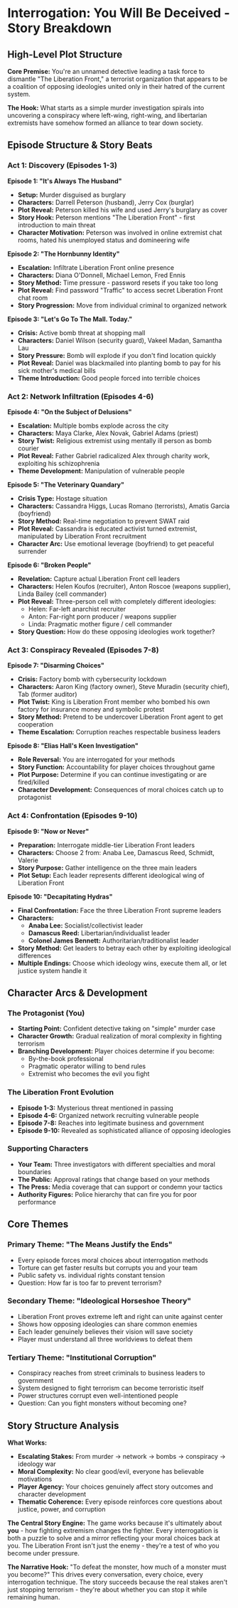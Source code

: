 # Interrogation: You Will Be Deceived - Story Breakdown

## High-Level Plot Structure

**Core Premise:** You're an unnamed detective leading a task force to dismantle "The Liberation Front," a terrorist organization that appears to be a coalition of opposing ideologies united only in their hatred of the current system.

**The Hook:** What starts as a simple murder investigation spirals into uncovering a conspiracy where left-wing, right-wing, and libertarian extremists have somehow formed an alliance to tear down society.

## Episode Structure & Story Beats

### Act 1: Discovery (Episodes 1-3)

**Episode 1: "It's Always The Husband"**

- **Setup:** Murder disguised as burglary
- **Characters:** Darrell Peterson (husband), Jerry Cox (burglar)
- **Plot Reveal:** Peterson killed his wife and used Jerry's burglary as cover
- **Story Hook:** Peterson mentions "The Liberation Front" - first introduction to main threat
- **Character Motivation:** Peterson was involved in online extremist chat rooms, hated his unemployed status and domineering wife

**Episode 2: "The Hornbunny Identity"**

- **Escalation:** Infiltrate Liberation Front online presence
- **Characters:** Diana O'Donnell, Michael Lemon, Fred Ennis
- **Story Method:** Time pressure - password resets if you take too long
- **Plot Reveal:** Find password "Traffic" to access secret Liberation Front chat room
- **Story Progression:** Move from individual criminal to organized network

**Episode 3: "Let's Go To The Mall. Today."**

- **Crisis:** Active bomb threat at shopping mall
- **Characters:** Daniel Wilson (security guard), Vakeel Madan, Samantha Lau  
- **Story Pressure:** Bomb will explode if you don't find location quickly
- **Plot Reveal:** Daniel was blackmailed into planting bomb to pay for his sick mother's medical bills
- **Theme Introduction:** Good people forced into terrible choices

### Act 2: Network Infiltration (Episodes 4-6)

**Episode 4: "On the Subject of Delusions"**

- **Escalation:** Multiple bombs explode across the city
- **Characters:** Maya Clarke, Alex Novak, Gabriel Adams (priest)
- **Story Twist:** Religious extremist using mentally ill person as bomb courier
- **Plot Reveal:** Father Gabriel radicalized Alex through charity work, exploiting his schizophrenia
- **Theme Development:** Manipulation of vulnerable people

**Episode 5: "The Veterinary Quandary"**

- **Crisis Type:** Hostage situation
- **Characters:** Cassandra Higgs, Lucas Romano (terrorists), Amatis Garcia (boyfriend)
- **Story Method:** Real-time negotiation to prevent SWAT raid
- **Plot Reveal:** Cassandra is educated activist turned extremist, manipulated by Liberation Front recruitment
- **Character Arc:** Use emotional leverage (boyfriend) to get peaceful surrender

**Episode 6: "Broken People"**

- **Revelation:** Capture actual Liberation Front cell leaders
- **Characters:** Helen Koufos (recruiter), Anton Roscoe (weapons supplier), Linda Bailey (cell commander)
- **Plot Reveal:** Three-person cell with completely different ideologies:
  - Helen: Far-left anarchist recruiter
  - Anton: Far-right porn producer / weapons supplier  
  - Linda: Pragmatic mother figure / cell commander
- **Story Question:** How do these opposing ideologies work together?

### Act 3: Conspiracy Revealed (Episodes 7-8)

**Episode 7: "Disarming Choices"**

- **Crisis:** Factory bomb with cybersecurity lockdown
- **Characters:** Aaron King (factory owner), Steve Muradin (security chief), Tab (former auditor)
- **Plot Twist:** King is Liberation Front member who bombed his own factory for insurance money and symbolic protest
- **Story Method:** Pretend to be undercover Liberation Front agent to get cooperation
- **Theme Escalation:** Corruption reaches respectable business leaders

**Episode 8: "Elias Hall's Keen Investigation"**  

- **Role Reversal:** You are interrogated for your methods
- **Story Function:** Accountability for player choices throughout game
- **Plot Purpose:** Determine if you can continue investigating or are fired/killed
- **Character Development:** Consequences of moral choices catch up to protagonist

### Act 4: Confrontation (Episodes 9-10)

**Episode 9: "Now or Never"**

- **Preparation:** Interrogate middle-tier Liberation Front leaders  
- **Characters:** Choose 2 from: Anaba Lee, Damascus Reed, Schmidt, Valerie
- **Story Purpose:** Gather intelligence on the three main leaders
- **Plot Setup:** Each leader represents different ideological wing of Liberation Front

**Episode 10: "Decapitating Hydras"**

- **Final Confrontation:** Face the three Liberation Front supreme leaders
- **Characters:**
  - **Anaba Lee:** Socialist/collectivist leader
  - **Damascus Reed:** Libertarian/individualist leader  
  - **Colonel James Bennett:** Authoritarian/traditionalist leader
- **Story Method:** Get leaders to betray each other by exploiting ideological differences
- **Multiple Endings:** Choose which ideology wins, execute them all, or let justice system handle it

## Character Arcs & Development

### The Protagonist (You)

- **Starting Point:** Confident detective taking on "simple" murder case
- **Character Growth:** Gradual realization of moral complexity in fighting terrorism
- **Branching Development:** Player choices determine if you become:
  - By-the-book professional
  - Pragmatic operator willing to bend rules
  - Extremist who becomes the evil you fight

### The Liberation Front Evolution

- **Episode 1-3:** Mysterious threat mentioned in passing
- **Episode 4-6:** Organized network recruiting vulnerable people
- **Episode 7-8:** Reaches into legitimate business and government
- **Episode 9-10:** Revealed as sophisticated alliance of opposing ideologies

### Supporting Characters

- **Your Team:** Three investigators with different specialties and moral boundaries
- **The Public:** Approval ratings that change based on your methods
- **The Press:** Media coverage that can support or condemn your tactics
- **Authority Figures:** Police hierarchy that can fire you for poor performance

## Core Themes

### Primary Theme: "The Means Justify the Ends"

- Every episode forces moral choices about interrogation methods
- Torture can get faster results but corrupts you and your team
- Public safety vs. individual rights constant tension
- Question: How far is too far to prevent terrorism?

### Secondary Theme: "Ideological Horseshoe Theory"

- Liberation Front proves extreme left and right can unite against center
- Shows how opposing ideologies can share common enemies
- Each leader genuinely believes their vision will save society
- Player must understand all three worldviews to defeat them

### Tertiary Theme: "Institutional Corruption"

- Conspiracy reaches from street criminals to business leaders to government
- System designed to fight terrorism can become terroristic itself
- Power structures corrupt even well-intentioned people
- Question: Can you fight monsters without becoming one?

## Story Structure Analysis

**What Works:**

- **Escalating Stakes:** From murder → network → bombs → conspiracy → ideology war
- **Moral Complexity:** No clear good/evil, everyone has believable motivations  
- **Player Agency:** Your choices genuinely affect story outcomes and character development
- **Thematic Coherence:** Every episode reinforces core questions about justice, power, and corruption

**The Central Story Engine:**
The game works because it's ultimately about **you** - how fighting extremism changes the fighter. Every interrogation is both a puzzle to solve and a mirror reflecting your moral choices back at you. The Liberation Front isn't just the enemy - they're a test of who you become under pressure.

**The Narrative Hook:**
"To defeat the monster, how much of a monster must you become?" This drives every conversation, every choice, every interrogation technique. The story succeeds because the real stakes aren't just stopping terrorism - they're about whether you can stop it while remaining human.
